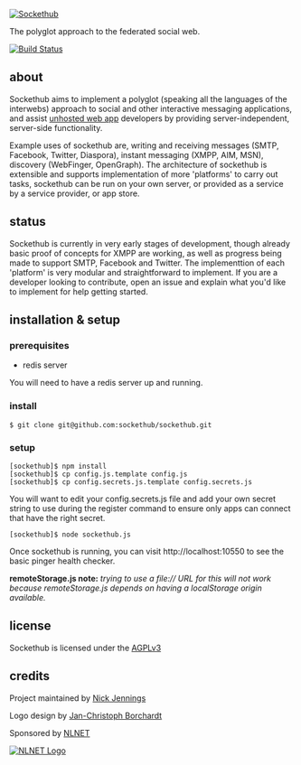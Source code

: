 [![Sockethub](http://sockethub.org/img/sockethub-logo.svg)](http://sockethub.org)

The polyglot approach to the federated social web.

[![Build Status](https://secure.travis-ci.org/sockethub/sockethub.png)](http://travis-ci.org/sockethub/sockethub)

about
-----

Sockethub aims to implement a polyglot (speaking all the languages of the interwebs) approach to social and other interactive messaging applications, and assist [unhosted web app](http://unhosted.org) developers by providing server-independent, server-side functionality.

Example uses of sockethub are, writing and receiving messages (SMTP, Facebook, Twitter, Diaspora), instant messaging (XMPP, AIM, MSN), discovery (WebFinger, OpenGraph). The architecture of sockethub is extensible and supports implementation of more 'platforms' to carry out tasks, sockethub can be run on your own server, or provided as a service by a service provider, or app store.

status
------
Sockethub is currently in very early stages of development, though already basic proof of concepts for XMPP are working, as well as progress being made to support SMTP, Facebook and Twitter. The implementtion of each 'platform' is very modular and straightforward to implement. If you are a developer looking to contribute, open an issue and explain what you'd like to implement for help getting started.



installation & setup
--------------------

### prerequisites

  * redis server

  You will need to have a redis server up and running.

### install

    $ git clone git@github.com:sockethub/sockethub.git

### setup

    [sockethub]$ npm install
    [sockethub]$ cp config.js.template config.js
    [sockethub]$ cp config.secrets.js.template config.secrets.js

  You will want to edit your config.secrets.js file and add your own secret string to use during the register command to ensure only apps can connect that have the right secret.

    [sockethub]$ node sockethub.js

  Once sockethub is running, you can visit http://localhost:10550 to see the basic pinger health checker.

**remoteStorage.js note:** *trying to use a file:// URL for this will not work because remoteStorage.js depends on having a localStorage origin available.*

license
-------
Sockethub is licensed under the [AGPLv3](https://github.com/sockethub/sockethub/blob/master/LICENSE)


credits
-------
Project maintained by [Nick Jennings](http://github.com/silverbucket)

Logo design by [Jan-Christoph Borchardt](http://jancborchardt.net)

Sponsored by [NLNET](http://nlnet.nl)

[![NLNET Logo](http://sockethub.org/img/nlnet-logo.svg)](http://nlnet.nl)
